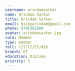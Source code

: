 ```yaml
---
username: arindamsarkar
name: Arindam Sarkar
title: Arindam Sarkar
email: bickyarindam@gmail.com
phone: 9706362680
avatar: arindamsarkar.jpg
role: Member
type: member
roll: CIT/17/ET/018
branch: ET
education: Diploma
priority: 5
---
```

